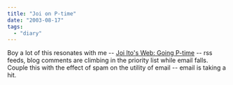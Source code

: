 ```yaml
---
title: "Joi on P-time"
date: "2003-08-17"
tags: 
  - "diary"
---
```


Boy a lot of this resonates with me -- [Joi Ito's Web: Going P-time](http://joi.ito.com/archives/2003/08/06/going_ptime.html "Joi Ito's Web: Going P-time") -- rss feeds, blog comments are climbing in the priority list while email falls. Couple this with the effect of spam on the utility of email -- email is taking a hit.
